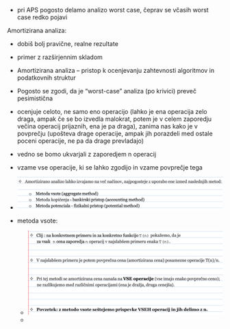 - pri APS pogosto delamo analizo worst case, čeprav se včasih worst case redko pojavi

Amortizirana analiza:
- dobiš bolj pravične, realne rezultate
- primer z razširjennim skladom
- Amortizirana analiza – pristop k ocenjevanju zahtevnosti algoritmov in podatkovnih struktur
- Pogosto se zgodi, da je “worst-case” analiza (po krivici) preveč pesimistična
- ocenjuje celoto, ne samo eno operacijo (lahko je ena operacija zelo draga, ampak če se bo izvedla malokrat, potem je v celem zaporedju večina operacij prijaznih, ena je pa draga), zanima nas kako je v povprečju (upošteva drage operacije, ampak jih porazdeli med ostale poceni operacije, ne pa da drage prevladajo)
- vedno se bomo ukvarjali z zaporedjem n operacij
- vzame vse operacije, ki se lahko zgodijo in vzame povprečje tega

- ![600](../../Images3/Pasted%20image%2020250225092309.png)
- metoda vsote:
	- ![600](../../Images3/Pasted%20image%2020250225092336.png)
	- 